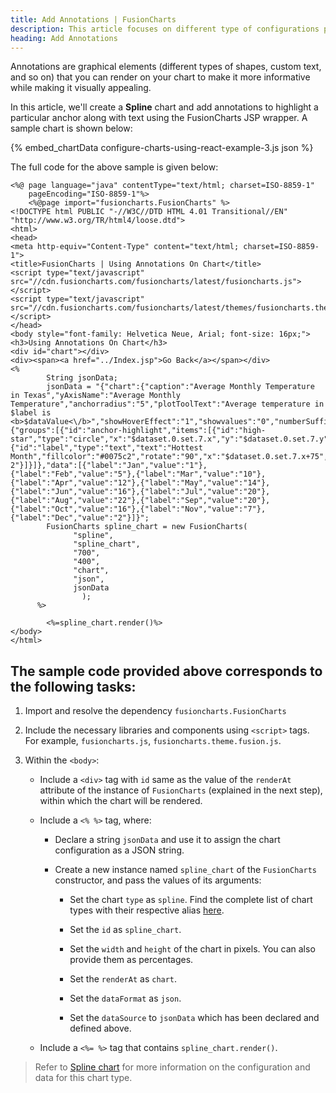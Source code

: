 ```yaml
---
title: Add Annotations | FusionCharts
description: This article focuses on different type of configurations possible using the Java.
heading: Add Annotations
---
```


Annotations are graphical elements (different types of shapes, custom text, and so on) that you can render on your chart to make it more informative while making it visually appealing.

In this article, we'll create a **Spline** chart and add annotations to highlight a particular anchor along with text using the FusionCharts JSP wrapper. A sample chart is shown below:

{% embed_chartData configure-charts-using-react-example-3.js json %}

The full code for the above sample is given below:

```
<%@ page language="java" contentType="text/html; charset=ISO-8859-1"
    pageEncoding="ISO-8859-1"%>
    <%@page import="fusioncharts.FusionCharts" %>
<!DOCTYPE html PUBLIC "-//W3C//DTD HTML 4.01 Transitional//EN" "http://www.w3.org/TR/html4/loose.dtd">
<html>
<head>
<meta http-equiv="Content-Type" content="text/html; charset=ISO-8859-1">
<title>FusionCharts | Using Annotations On Chart</title>
<script type="text/javascript" src="//cdn.fusioncharts.com/fusioncharts/latest/fusioncharts.js"></script>
<script type="text/javascript" src="//cdn.fusioncharts.com/fusioncharts/latest/themes/fusioncharts.theme.fusion.js"></script>
</head>
<body style="font-family: Helvetica Neue, Arial; font-size: 16px;">
<h3>Using Annotations On Chart</h3>
<div id="chart"></div>
<div><span><a href="../Index.jsp">Go Back</a></span></div>
<%
        String jsonData;
        jsonData = "{"chart":{"caption":"Average Monthly Temperature in Texas","yAxisName":"Average Monthly Temperature","anchorradius":"5","plotToolText":"Average temperature in $label is <b>$dataValue<\/b>","showHoverEffect":"1","showvalues":"0","numberSuffix":"°C","theme":"fusion","anchorBgColor":"#72D7B2","paletteColors":"#72D7B2"},"annotations":{"groups":[{"id":"anchor-highlight","items":[{"id":"high-star","type":"circle","x":"$dataset.0.set.7.x","y":"$dataset.0.set.7.y","radius":"12","color":"#cc0000","border":"2","borderColor":"#0075c2"},{"id":"label","type":"text","text":"Hottest Month","fillcolor":"#0075c2","rotate":"90","x":"$dataset.0.set.7.x+75","y":"$dataset.0.set.7.y-2"}]}]},"data":[{"label":"Jan","value":"1"},{"label":"Feb","value":"5"},{"label":"Mar","value":"10"},{"label":"Apr","value":"12"},{"label":"May","value":"14"},{"label":"Jun","value":"16"},{"label":"Jul","value":"20"},{"label":"Aug","value":"22"},{"label":"Sep","value":"20"},{"label":"Oct","value":"16"},{"label":"Nov","value":"7"},{"label":"Dec","value":"2"}]}";
        FusionCharts spline_chart = new FusionCharts(
              "spline",
              "spline_chart",
              "700", 
              "400",
              "chart",
              "json",
              jsonData                    
                );
      %>
 
        <%=spline_chart.render()%>
</body>
</html>

```

## The sample code provided above corresponds to the following tasks:

1. Import and resolve the dependency `fusioncharts.FusionCharts`

2. Include the necessary libraries and components using `<script>` tags. For example, `fusioncharts.js`, `fusioncharts.theme.fusion.js`. 

3. Within the `<body>`: 

    * Include a `<div>` tag with `id` same as the value of the `renderAt` attribute of the instance of `FusionCharts` (explained in the next step), within which the chart will be rendered. 

    * Include a `<% %>` tag, where:

        * Declare a string `jsonData` and use it to assign the chart configuration as a JSON string.

        * Create a new instance named `spline_chart` of the `FusionCharts` constructor, and pass the values of its arguments:

            * Set the chart `type` as `spline`. Find the complete list of chart types with their respective alias [here](https://www.fusioncharts.com/dev/chart-guide/list-of-charts).

            * Set the `id` as `spline_chart`.

            * Set the `width` and `height` of the chart in pixels. You can also provide them as percentages.

            * Set the `renderAt` as `chart`.

            * Set the `dataFormat` as `json`.

            * Set the `dataSource` to `jsonData` which has been declared and defined above.

    * Include a `<%= %>` tag that contains `spline_chart.render()`.

> Refer to [Spline chart](https://www.fusioncharts.com/dev/chart-guide/standard-charts/spline-charts) for more information on the configuration and data for this chart type.
